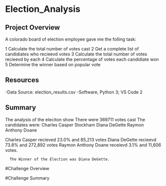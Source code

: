 # Election_Analysis

## Project Overview
A colorado board of election employee gave me the folling task:

1 Calculate the total number of votes cast
2 Get a complete list of candidiates who recieevd votes
3 Calculate the total number of votes recieevd by each
4 Calculate the percentage of votes each candidiate won
5 Determine the winner based on popular vote

## Resources
-Data Source: election_results.csv
-Software, Python 3; VS Code 2

## Summary

The analysis of the eleciton show
  There were 369711 votes cast
  The candidates were:
    Charles Casper Stockham
    Diana DeGette
    Raymon Anthony Doane
    
   Charles Casper recieved 23.0% and 85,213 votes
   Diana DeGette recieevd 73.8% and 272,892 votes
   Raymon Anthony Doane receievd 3.1% and 11,606 votes.
   
      The Winner of the Election was Diana DeGette. 
      
      
  #Challenge Overview
  
  
  
  #Challenge Summary
  
  
  
  
  
